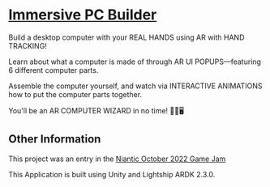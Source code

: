 # [Immersive PC Builder](https://irylan.itch.io/immersive-pc-builder)
Build a desktop computer with your REAL HANDS using AR with HAND TRACKING!

Learn about what a computer is made of through AR UI POPUPS––featuring 6 different computer parts.

Assemble the computer yourself, and watch via INTERACTIVE ANIMATIONS how to put the computer parts together.

You'll be an AR COMPUTER WIZARD in no time! 🧙‍♂️🖥

## Other Information
This project was an entry in the [Niantic October 2022 Game Jam ](https://itch.io/jam/october-mini-jam-lightship-ar)

This Application is built using Unity and Lightship ARDK 2.3.0.
